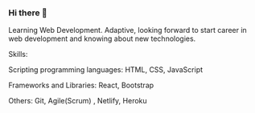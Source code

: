 ### Hi there 👋
Learning Web Development.
Adaptive, looking forward to start career in web development and knowing about new technologies.

Skills:

Scripting programming languages: HTML, CSS, JavaScript

Frameworks and Libraries:  React, Bootstrap

Others: Git, Agile(Scrum) , Netlify, Heroku


<!--
**shriikant7/shriikant7** is a ✨ _special_ ✨ repository because its `README.md` (this file) appears on your GitHub profile.

Here are some ideas to get you started:

- 🔭 I’m currently working on ...
- 🌱 I’m currently learning ...
- 👯 I’m looking to collaborate on ...
- 🤔 I’m looking for help with ...
- 💬 Ask me about ...
- 📫 How to reach me: ...
- 😄 Pronouns: ...
- ⚡ Fun fact: ...
-->
